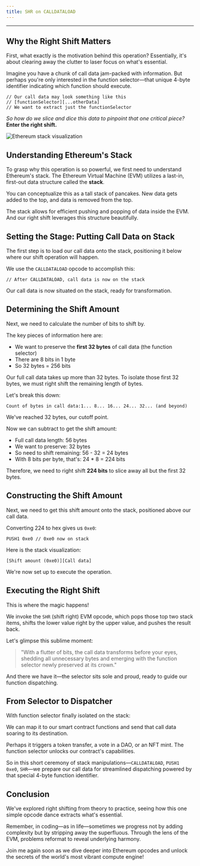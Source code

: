 ```yaml
---
title: SHR on CALLDATALOAD
---
```


---

## Why the Right Shift Matters

First, what exactly is the motivation behind this operation? Essentially, it's about clearing away the clutter to laser focus on what's essential.

Imagine you have a chunk of call data jam-packed with information. But perhaps you're only interested in the function selector—that unique 4-byte identifier indicating which function should execute.

```solidity
// Our call data may look something like this
// [functionSelector][...otherData]
// We want to extract just the functionSelector
```

_So how do we slice and dice this data to pinpoint that one critical piece?_ **Enter the right shift.**

![Ethereum stack visualization](https://cdn.videotap.com/618/screenshots/QkOa4j7lYD2ksNXcPJZB-83.54.png)

## Understanding Ethereum's Stack

To grasp why this operation is so powerful, we first need to understand Ethereum's stack. The Ethereum Virtual Machine (EVM) utilizes a last-in, first-out data structure called the **stack**.

You can conceptualize this as a tall stack of pancakes. New data gets added to the top, and data is removed from the top.

The stack allows for efficient pushing and popping of data inside the EVM. And our right shift leverages this structure beautifully.

## Setting the Stage: Putting Call Data on Stack

The first step is to load our call data onto the stack, positioning it below where our shift operation will happen.

We use the `CALLDATALOAD` opcode to accomplish this:

```solidity
// After CALLDATALOAD, call data is now on the stack
```

Our call data is now situated on the stack, ready for transformation.

## Determining the Shift Amount

Next, we need to calculate the number of bits to shift by.

The key pieces of information here are:

- We want to preserve the **first 32 bytes** of call data (the function selector)
- There are 8 bits in 1 byte
- So 32 bytes = 256 bits

Our full call data takes up more than 32 bytes. To isolate those first 32 bytes, we must right shift the remaining length of bytes.

Let's break this down:

```
Count of bytes in call data:1... 8... 16... 24... 32... (and beyond)
```

We've reached 32 bytes, our cutoff point.

Now we can subtract to get the shift amount:

- Full call data length: 56 bytes
- We want to preserve: 32 bytes
- So need to shift remaining: 56 - 32 = 24 bytes
- With 8 bits per byte, that's: 24 \* 8 = 224 bits

Therefore, we need to right shift **224 bits** to slice away all but the first 32 bytes.

## Constructing the Shift Amount

Next, we need to get this shift amount onto the stack, positioned above our call data.

Converting 224 to hex gives us `0xe0`:

```solidity
PUSH1 0xe0 // 0xe0 now on stack
```

Here is the stack visualization:

```
[Shift amount (0xe0)][Call data]
```

We're now set up to execute the operation.

## Executing the Right Shift

This is where the magic happens!

We invoke the `SHR` (shift right) EVM opcode, which pops those top two stack items, shifts the lower value right by the upper value, and pushes the result back.

Let's glimpse this sublime moment:

> "With a flutter of bits, the call data transforms before your eyes, shedding all unnecessary bytes and emerging with the function selector newly preserved at its crown."

And there we have it—the selector sits sole and proud, ready to guide our function dispatching.

## From Selector to Dispatcher

With function selector finally isolated on the stack:

We can map it to our smart contract functions and send that call data soaring to its destination.

Perhaps it triggers a token transfer, a vote in a DAO, or an NFT mint. The function selector unlocks our contract's capabilities.

So in this short ceremony of stack manipulations—`CALLDATALOAD`, `PUSH1 0xe0`, `SHR`—we prepare our call data for streamlined dispatching powered by that special 4-byte function identifier.

## Conclusion

We've explored right shifting from theory to practice, seeing how this one simple opcode dance extracts what's essential.

Remember, in coding—as in life—sometimes we progress not by adding complexity but by stripping away the superfluous. Through the lens of the EVM, problems reformat to reveal underlying harmony.

Join me again soon as we dive deeper into Ethereum opcodes and unlock the secrets of the world's most vibrant compute engine!
